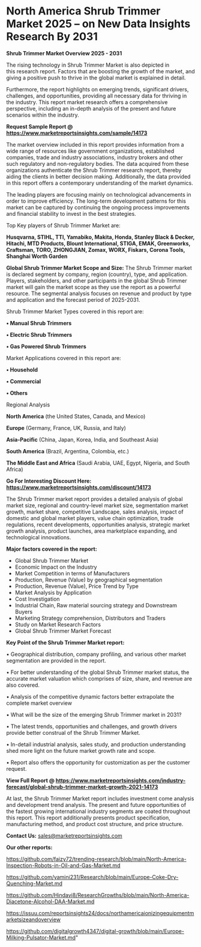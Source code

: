  # North America Shrub Trimmer Market 2025 – on New Data Insights Research By 2031

<Strong> Shrub Trimmer Market Overview 2025 - 2031</strong>

The rising technology in Shrub Trimmer Market is also depicted in this research report. Factors that are boosting the growth of the market, and giving a positive push to thrive in the global market is explained in detail.

Furthermore, the report highlights on emerging trends, significant drivers, challenges, and opportunities, providing all necessary data for thriving in the industry. This report market research offers a comprehensive perspective, including an in-depth analysis of the present and future scenarios within the industry.

<strong>Request Sample Report @ <a href=https://www.marketreportsinsights.com/sample/14173>https://www.marketreportsinsights.com/sample/14173</a></strong>

The market overview included in this report provides information from a wide range of resources like government organizations, established companies, trade and industry associations, industry brokers and other such regulatory and non-regulatory bodies. The data acquired from these organizations authenticate the Shrub Trimmer research report, thereby aiding the clients in better decision making. Additionally, the data provided in this report offers a contemporary understanding of the market dynamics.

The leading players are focusing mainly on technological advancements in order to improve efficiency. The long-term development patterns for this market can be captured by continuing the ongoing process improvements and financial stability to invest in the best strategies.

Top Key players of Shrub Trimmer Market are:

<strong>Husqvarna, STIHL, TTI, Yamabiko, Makita, Honda, Stanley Black & Decker, Hitachi, MTD Products, Blount International, STIGA, EMAK, Greenworks, Craftsman, TORO, ZHONGJIAN, Zomax, WORX, Fiskars, Corona Tools, Shanghai Worth Garden</strong>

<strong><b>Global Shrub Trimmer Market Scope and Size:</b></strong>
The Shrub Trimmer market is declared segment by company, region (country), type, and application. Players, stakeholders, and other participants in the global Shrub Trimmer market will gain the market scope as they use the report as a powerful resource. The segmental analysis focuses on revenue and product by type and application and the forecast period of 2025-2031.

Shrub Trimmer Market Types covered in this report are:

<strong>• Manual Shrub Trimmers

• Electric Shrub Trimmers

• Gas Powered Shrub Trimmers</strong>

Market Applications covered in this report are:

<strong>• Household

• Commercial

• Others</strong> 

Regional Analysis

<strong>North America</strong> (the United States, Canada, and Mexico)

<strong>Europe</strong> (Germany, France, UK, Russia, and Italy)

<strong>Asia-Pacific</strong> (China, Japan, Korea, India, and Southeast Asia)

<strong>South America</strong> (Brazil, Argentina, Colombia, etc.)

<strong>The Middle East and Africa</strong> (Saudi Arabia, UAE, Egypt, Nigeria, and South Africa)

<strong>Go For Interesting Discount Here: <a href=https://www.marketreportsinsights.com/discount/14173>https://www.marketreportsinsights.com/discount/14173</a></strong>

The Shrub Trimmer market report provides a detailed analysis of global market size, regional and country-level market size, segmentation market growth, market share, competitive Landscape, sales analysis, impact of domestic and global market players, value chain optimization, trade regulations, recent developments, opportunities analysis, strategic market growth analysis, product launches, area marketplace expanding, and technological innovations.

<strong><b>Major factors covered in the report:</b></strong>
<ul>
  <li>Global Shrub Trimmer Market </li>
  <li>Economic Impact on the Industry</li>
  <li>Market Competition in terms of Manufacturers</li>
  <li>Production, Revenue (Value) by geographical segmentation</li>
  <li>Production, Revenue (Value), Price Trend by Type</li>
  <li>Market Analysis by Application</li>
  <li>Cost Investigation</li>
  <li>Industrial Chain, Raw material sourcing strategy and Downstream Buyers</li>
  <li>Marketing Strategy comprehension, Distributors and Traders</li>
  <li>Study on Market Research Factors</li>
  <li>Global Shrub Trimmer Market Forecast</li>
</ul>

<strong><b>Key Point of the Shrub Trimmer Market report:</b></strong>

• Geographical distribution, company profiling, and various other market segmentation are provided in the report.

• For better understanding of the global Shrub Trimmer market status, the accurate market valuation which comprises of size, share, and revenue are also covered.

• Analysis of the competitive dynamic factors better extrapolate the complete market overview

• What will be the size of the emerging Shrub Trimmer market in 2031?

• The latest trends, opportunities and challenges, and growth drivers provide better construal of the Shrub Trimmer Market.

• In-detail industrial analysis, sales study, and production understanding shed more light on the future market growth rate and scope.

• Report also offers the opportunity for customization as per the customer request.

<strong><b>View Full Report @ <a href=https://www.marketreportsinsights.com/industry-forecast/global-shrub-trimmer-market-growth-2021-14173>https://www.marketreportsinsights.com/industry-forecast/global-shrub-trimmer-market-growth-2021-14173</a></b></strong>


At last, the Shrub Trimmer Market report includes investment come analysis and development trend analysis. The present and future opportunities of the fastest growing international industry segments are coated throughout this report. This report additionally presents product specification, manufacturing method, and product cost structure, and price structure.

<strong>Contact Us:</strong>
sales@marketreportsinsights.com

<strong>Our other reports:</strong>

<a href=https://github.com/faizy72/trending-research/blob/main/North-America-Inspection-Robots-in-Oil-and-Gas-Market.md>https://github.com/faizy72/trending-research/blob/main/North-America-Inspection-Robots-in-Oil-and-Gas-Market.md</a>

<a href=https://github.com/yamini231/Research/blob/main/Europe-Coke-Dry-Quenching-Market.md>https://github.com/yamini231/Research/blob/main/Europe-Coke-Dry-Quenching-Market.md</a>

<a href=https://github.com/Hindavi8/ResearchGrowths/blob/main/North-America-Diacetone-Alcohol-DAA-Market.md>https://github.com/Hindavi8/ResearchGrowths/blob/main/North-America-Diacetone-Alcohol-DAA-Market.md</a>

<a href=https://issuu.com/reportsinsights24/docs/northamericaionizingequipmentmarketsizeandoverview>https://issuu.com/reportsinsights24/docs/northamericaionizingequipmentmarketsizeandoverview</a>

<a href=https://github.com/digitalgrowth4347/digital-growth/blob/main/Europe-Milking-Pulsator-Market.md>https://github.com/digitalgrowth4347/digital-growth/blob/main/Europe-Milking-Pulsator-Market.md</a>"
